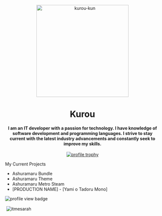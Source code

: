 <!-- Avatar -->
<p align="center"><img width="300px" height="300px" src="https://res.kinmokusei.dev/img/avatars/Kurou_default.png" alt="kurou-kun"></p>

<!-- Title -->
<h1 align="center">Kurou</h1>

<!-- Description -->
<h4 align="center">I am an IT developer with a passion for technology. I have knowledge of software development and programming languages. I strive to stay current with the latest industry advancements and constantly seek to improve my skills.</h4>

<!-- Trophy -->
<p align="center"><a href="https://github.com/ryo-ma/github-profile-trophy"><img src="https://github-profile-trophy.vercel.app/?username=kurou-kun&theme=onestar&row=1" alt="profile trophy"/></a></p>

<!-- Projects -->
<p align="left">My Current Projects</p>
<ul>
  <li>Ashuramaru Bundle</li>
  <li>Ashuramaru Theme</li>
  <li>Ashuramaru Metro Steam</li>
  <li>[PRODUCTION NAME] - [Yami o Tadoru Mono]</li>
</ul>

<!-- Badges -->
<img src="https://komarev.com/ghpvc/?username=kurou-kun&label=Profile%20views&color=red&style=for-the-badge" alt="profile view badge" />
<p>&nbsp;<img align="center" src="https://github-readme-stats.vercel.app/api?username=itmesarah&show_icons=true&theme=dark&locale=en" alt="itmesarah" /></p>
